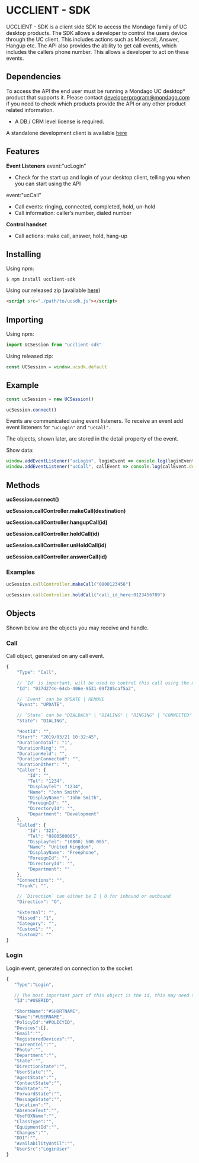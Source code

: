 # UCCLIENT - SDK

UCCLIENT - SDK is a client side SDK to access the Mondago family of UC desktop products. The SDK allows a developer to control the users device through the UC client. This includes actions such as Makecall, Answer, Hangup etc. The API also provides the ability to get call events, which includes the callers phone number. This allows a developer to act on these events.

## Dependencies

To access the API the end user must be running a Mondago UC desktop* product that supports it. Please contact developerprogram@mondago.com if you need to check which products provide the API or any other product related information.
* A DB / CRM level license is required.

A standalone development client is available [here](https://gointegrator.com/downloads/software/uk)

## Features

**Event Listeners** 
event:"ucLogin"
- Check for the start up and login of your desktop client, telling you when you can start using the API

event:"ucCall"
- Call events: ringing, connected, completed, hold, un-hold
- Call information: caller’s number, dialed number

**Control handset**
- Call actions: make call, answer, hold, hang-up

## Installing

Using npm:

```
$ npm install ucclient-sdk
```

Using our released zip (available [here](https://github.com/mondago/ucclient-js-sdk/releases/))

```html
<script src="./path/to/ucsdk.js"></script>
```

## Importing

Using npm:

```javascript
import UCSession from "ucclient-sdk"
```

Using released zip:

```javascript
const UCSession = window.ucsdk.default
```

## Example

```javascript
const ucSession = new UCSession()

ucSession.connect()
```

Events are communicated using event listeners. To receive an event add event listeners for `"ucLogin"` and `"ucCall"`.

The objects, shown later, are stored in the detail property of the event.

Show data:

```javascript
window.addEventListener("ucLogin", loginEvent => console.log(loginEvent.detail))
window.addEventListener("ucCall", callEvent => console.log(callEvent.detail))
```

## Methods

**ucSession.connect()**

**ucSession.callController.makeCall(destination)**

**ucSession.callController.hangupCall(id)**

**ucSession.callController.holdCall(id)**

**ucSession.callController.unHoldCall(id)**

**ucSession.callController.answerCall(id)**

### Examples

```javascript
ucSession.callController.makeCall("0800123456")
```

```javascript
ucSession.callController.holdCall("call_id_here:0123456789")
```

## Objects

Shown below are the objects you may receive and handle.

### Call

Call object, generated on any call event.

```javascript
{
    "Type": "Call",

    // `Id` is important, will be used to control this call using the methods shown above
    "Id": "037d274e-64cb-406e-9531-09f205caf5a2",

    // `Event` can be UPDATE | REMOVE
    "Event": "UPDATE",

    // `State` can be "DIALBACK" | "DIALING" | "RINGING" | "CONNECTED" | "ENDED" | "HELD" | "CONFERENCED" | "DISCONNECTED"
    "State": "DIALING",

    "HostId": "",
    "Start": "2019/03/21 10:32:45",
    "DurationTotal": "1",
    "DurationRing": "",
    "DurationHeld": "",
    "DurationConnected": "",
    "DurationOther": "",
    "Caller": {
        "Id": "",
        "Tel": "1234",
        "DisplayTel": "1234",
        "Name": "John Smith",
        "DisplayName": "John Smith",
        "ForeignId": "",
        "DirectoryId": "",
        "Department": "Development"
    },
    "Called": {
        "Id": "321",
        "Tel": "0800500005",
        "DisplayTel": "(0800) 500 005",
        "Name": "United Kingdom",
        "DisplayName": "Freephone",
        "ForeignId": "",
        "DirectoryId": "",
        "Department": ""
    },
    "Connections": "",
    "Trunk": "",

    // `Direction` can either be I | O for inbound or outbound
    "Direction": "O",

    "External": "",
    "Missed": "1",
    "Category": "",
    "Custom1": "",
    "Custom2": ""
}
```

### Login

Login event, generated on connection to the socket.

```javascript
{
   "Type":"Login",

   // The most important part of this object is the id, this may need to be sent in with some methods
   "Id":"#USERID",

   "ShortName":"#SHORTNAME",
   "Name":"#USERNAME",
   "PolicyId":"#POLICYID",
   "Devices":[],
   "Email":"",
   "RegisteredDevices":"",
   "CurrentTel":"",
   "Photo":"",
   "Department":"",
   "State":"",
   "DirectionState":"",
   "UserState":"",
   "AgentState":"",
   "ContactState":"",
   "DndState":"",
   "ForwardState":"",
   "MessageState":"",
   "Location":"",
   "AbsenceText":"",
   "UsePBXName":"",
   "ClassType":"",
   "EquipmentId":"",
   "Changes":"",
   "DDI":"",
   "AvailabilityUntil":"",
   "UserSrc":"LoginUser"
}
```
